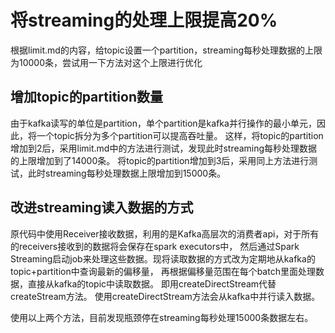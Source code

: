 # 将streaming的处理上限提高20%
根据limit.md的内容，给topic设置一个partition，streaming每秒处理数据的上限为10000条，尝试用一下方法对这个上限进行优化
## 增加topic的partition数量
由于kafka读写的单位是partition，单个partition是kafka并行操作的最小单元，因此，将一个topic拆分为多个partition可以提高吞吐量。
这样，将topic的partition增加到2后，采用limit.md中的方法进行测试，发现此时streaming每秒处理数据的上限增加到了14000条。
将topic的partition增加到3后，采用同上方法进行测试，此时streaming每秒处理数据上限增加到15000条。
## 改进streaming读入数据的方式
原代码中使用Receiver接收数据，利用的是Kafka高层次的消费者api，对于所有的receivers接收到的数据将会保存在spark executors中，
然后通过Spark Streaming启动job来处理这些数据。现将读取数据的方式改为定期地从kafka的topic+partition中查询最新的偏移量，
再根据偏移量范围在每个batch里面处理数据，直接从kafka的topic中读取数据。
即用createDirectStream代替createStream方法。
使用createDirectStream方法会从kafka中并行读入数据。

使用以上两个方法，目前发现瓶颈停在streaming每秒处理15000条数据左右。
